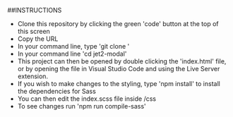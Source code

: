 ##INSTRUCTIONS

- Clone this repository by clicking the green 'code' button at the top of this screen
- Copy the URL
- In your command line, type 'git clone <the url you have just copied>'
- In your command line 'cd jet2-modal'
- This project can then be opened by double clicking the 'index.html' file, or by opening the file in Visual Studio Code and using the Live Server extension.
- If you wish to make changes to the styling, type 'npm install' to install the dependencies for Sass
- You can then edit the index.scss file inside /css
- To see changes run 'npm run compile-sass'
